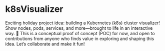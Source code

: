 # k8sVisualizer
Exciting holiday project idea: building a Kubernetes (k8s) cluster visualizer! Show nodes, pods, services, and more—brought to life in an interactive way. 🚀 This is a conceptual proof of concept (POC) for now, and open to contributions from anyone who finds value in exploring and shaping this idea. Let’s collaborate and make it fun!
